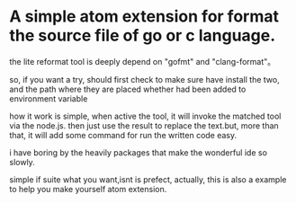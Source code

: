 # A simple atom extension for format the source file of go or c language.

the lite reformat tool is deeply depend on "gofmt" and "clang-format"。

so, if you want a try, should first check to make sure have install the two,
and the path where they are placed whether had been added to environment variable

how it work is simple, when active the tool, it will invoke the matched tool via the node.js.
then just use the result to replace the text.but, more than that, it will add some command for run the written code easy.

i have boring by the heavily packages that make the wonderful ide so slowly.

simple if suite what you want,isnt is prefect,
actually, this is also a example to help you make yourself atom extension.
